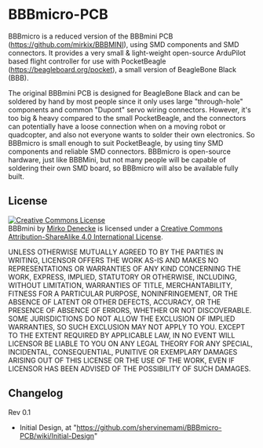 # BBBmicro-PCB
BBBmicro is a reduced version of the BBBmini PCB (https://github.com/mirkix/BBBMINI), using SMD components and SMD connectors. It provides a very small & light-weight open-source ArduPilot based flight controller for use with PocketBeagle (https://beagleboard.org/pocket), a small version of BeagleBone Black (BBB).

The original BBBmini PCB is designed for BeagleBone Black and can be soldered by hand by most people since it only uses large "through-hole" components and common "Dupont" servo wiring connectors. However, it's too big & heavy compared to the small PocketBeagle, and the connectors can potentially have a loose connection when on a moving robot or quadcopter, and also not everyone wants to solder their own electronics. So BBBmicro is small enough to suit PocketBeagle, by using tiny SMD components and reliable SMD connectors. BBBmicro is open-source hardware, just like BBBMini, but not many people will be capable of soldering their own SMD board, so BBBmicro will also be available fully built.

## License

<a rel="license" href="http://creativecommons.org/licenses/by-sa/4.0/"><img alt="Creative Commons License" style="border-width:0" src="https://i.creativecommons.org/l/by-sa/4.0/88x31.png" /></a><br /><span xmlns:dct="http://purl.org/dc/terms/" property="dct:title">BBBmini</span> by <a xmlns:cc="http://creativecommons.org/ns#" href="https://github.com/mirkix" property="cc:attributionName" rel="cc:attributionURL">Mirko Denecke</a> is licensed under a <a rel="license" href="http://creativecommons.org/licenses/by-sa/4.0/">Creative Commons Attribution-ShareAlike 4.0 International License</a>.

UNLESS OTHERWISE MUTUALLY AGREED TO BY THE PARTIES IN WRITING, LICENSOR OFFERS THE WORK AS-IS AND MAKES NO REPRESENTATIONS OR WARRANTIES OF ANY KIND CONCERNING THE WORK, EXPRESS, IMPLIED, STATUTORY OR OTHERWISE, INCLUDING, WITHOUT LIMITATION, WARRANTIES OF TITLE, MERCHANTABILITY, FITNESS FOR A PARTICULAR PURPOSE, NONINFRINGEMENT, OR THE ABSENCE OF LATENT OR OTHER DEFECTS, ACCURACY, OR THE PRESENCE OF ABSENCE OF ERRORS, WHETHER OR NOT DISCOVERABLE. SOME JURISDICTIONS DO NOT ALLOW THE EXCLUSION OF IMPLIED WARRANTIES, SO SUCH EXCLUSION MAY NOT APPLY TO YOU. EXCEPT TO THE EXTENT REQUIRED BY APPLICABLE LAW, IN NO EVENT WILL LICENSOR BE LIABLE TO YOU ON ANY LEGAL THEORY FOR ANY SPECIAL, INCIDENTAL, CONSEQUENTIAL, PUNITIVE OR EXEMPLARY DAMAGES ARISING OUT OF THIS LICENSE OR THE USE OF THE WORK, EVEN IF LICENSOR HAS BEEN ADVISED OF THE POSSIBILITY OF SUCH DAMAGES.

## Changelog

Rev 0.1
* Initial Design, at "https://github.com/shervinemami/BBBmicro-PCB/wiki/Initial-Design"
